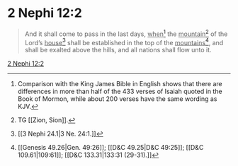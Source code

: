 # 2 Nephi 12:2

> And it shall come to pass in the last days, <u>when</u>[^a] the <u>mountain</u>[^b] of the Lord’s <u>house</u>[^c] shall be established in the top of the <u>mountains</u>[^d], and shall be exalted above the hills, and all nations shall flow unto it.

[2 Nephi 12:2](https://www.churchofjesuschrist.org/study/scriptures/bofm/2-ne/12?lang=eng&id=p2#p2)


[^a]: Comparison with the King James Bible in English shows that there are differences in more than half of the 433 verses of Isaiah quoted in the Book of Mormon, while about 200 verses have the same wording as KJV.
[^b]: TG [[Zion, Sion]].
[^c]: [[3 Nephi 24.1|3 Ne. 24:1.]]
[^d]: [[Genesis 49.26|Gen. 49:26]]; [[D&C 49.25|D&C 49:25]]; [[D&C 109.61|109:61]]; [[D&C 133.31|133:31 (29-31).]]
